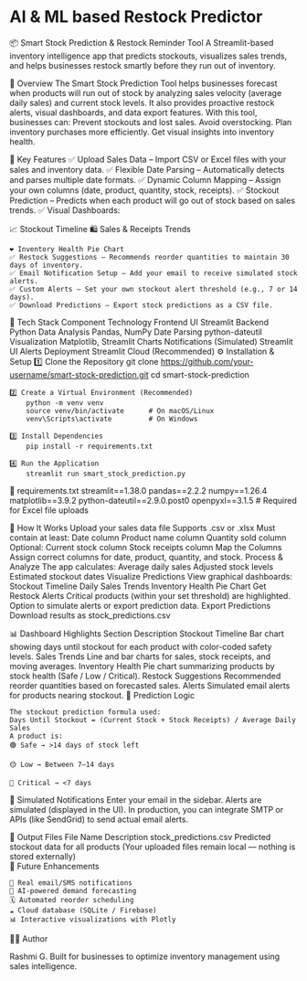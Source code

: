 # AI & ML based Restock Predictor

📦 Smart Stock Prediction & Restock Reminder Tool
A Streamlit-based inventory intelligence app that predicts stockouts, visualizes sales trends, and helps businesses restock smartly before they run out of inventory.

🧠 Overview
    The Smart Stock Prediction Tool helps businesses forecast when products will run out of stock by analyzing sales velocity (average daily sales) and current stock levels.
    It also provides proactive restock alerts, visual dashboards, and data export features.
    With this tool, businesses can:
        Prevent stockouts and lost sales.
        Avoid overstocking.
        Plan inventory purchases more efficiently.
        Get visual insights into inventory health.

🚀 Key Features
    ✅ Upload Sales Data – Import CSV or Excel files with your sales and inventory data.
    ✅ Flexible Date Parsing – Automatically detects and parses multiple date formats.
    ✅ Dynamic Column Mapping – Assign your own columns (date, product, quantity, stock, receipts).
    ✅ Stockout Prediction – Predicts when each product will go out of stock based on sales trends.
    ✅ Visual Dashboards:

📈 Stockout Timeline
    🛍️ Sales & Receipts  Trends

    ❤️ Inventory Health Pie Chart
    ✅ Restock Suggestions – Recommends reorder quantities to maintain 30 days of inventory.
    ✅ Email Notification Setup – Add your email to receive simulated stock alerts.
    ✅ Custom Alerts – Set your own stockout alert threshold (e.g., 7 or 14 days).
    ✅ Download Predictions – Export stock predictions as a CSV file.

🧩 Tech Stack
    Component	Technology
    Frontend UI	Streamlit
    Backend	Python
    Data Analysis	Pandas, NumPy
    Date Parsing	python-dateutil
    Visualization	Matplotlib, Streamlit Charts
    Notifications (Simulated)	Streamlit UI Alerts
    Deployment Streamlit Cloud (Recommended)
⚙️ Installation & Setup
    1️⃣ Clone the Repository
        git clone https://github.com/your-username/smart-stock-prediction.git
        cd smart-stock-prediction

    2️⃣ Create a Virtual Environment (Recommended)
        python -m venv venv
        source venv/bin/activate      # On macOS/Linux
        venv\Scripts\activate         # On Windows

    3️⃣ Install Dependencies
        pip install -r requirements.txt

    4️⃣ Run the Application
        streamlit run smart_stock_prediction.py

📄 requirements.txt
    streamlit==1.38.0
    pandas==2.2.2
    numpy==1.26.4
    matplotlib==3.9.2
    python-dateutil==2.9.0.post0
    openpyxl==3.1.5    # Required for Excel file uploads

🧾 How It Works
    Upload your sales data file
    Supports .csv or .xlsx
    Must contain at least:
      Date column
      Product name column
      Quantity sold column
    Optional:
      Current stock column
      Stock receipts column
      Map the Columns
      Assign correct columns for date, product, quantity, and stock.
      Process & Analyze
    The app calculates:
      Average daily sales
      Adjusted stock levels
      Estimated stockout dates
      Visualize Predictions
    View graphical dashboards:
      Stockout Timeline
      Daily Sales Trends
      Inventory Health Pie Chart
      Get Restock Alerts
      Critical products (within your set threshold) are highlighted.
      Option to simulate alerts or export prediction data.
      Export Predictions
      Download results as stock_predictions.csv

📊 Dashboard Highlights
    Section	Description
    Stockout Timeline	Bar chart showing days until stockout for each product with color-coded safety levels.
    Sales Trends	Line and bar charts for sales, stock receipts, and moving averages.
    Inventory Health	Pie chart summarizing products by stock health (Safe / Low / Critical).
    Restock Suggestions	Recommended reorder quantities based on forecasted sales.
    Alerts	Simulated email alerts for products nearing stockout.
🧠 Prediction Logic

    The stockout prediction formula used:
    Days Until Stockout = (Current Stock + Stock Receipts) / Average Daily Sales
    A product is:
    🟢 Safe → >14 days of stock left
    
    🟡 Low → Between 7–14 days
    
    🔴 Critical → <7 days

📧 Simulated Notifications
    Enter your email in the sidebar.
    Alerts are simulated (displayed in the UI).
    In production, you can integrate SMTP or APIs (like SendGrid) to send actual email alerts.

💾 Output Files
    File Name	Description
    stock_predictions.csv	Predicted stockout data for all products
    (Your uploaded files remain local — nothing is stored externally)	
🔮 Future Enhancements

    🔔 Real email/SMS notifications
    🧠 AI-powered demand forecasting
    🗓️ Automated reorder scheduling
    ☁️ Cloud database (SQLite / Firebase)
    📊 Interactive visualizations with Plotly

👩‍💻 Author

Rashmi G.
Built for businesses to optimize inventory management using sales intelligence.
